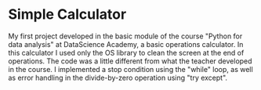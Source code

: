 # Simple Calculator
My first project developed in the basic module of the course "Python for data analysis" at DataScience Academy, a basic operations calculator.
In this calculator I used only the OS library to clean the screen at the end of operations.
The code was a little different from what the teacher developed in the course.
I implemented a stop condition using the "while" loop, as well as error handling in the divide-by-zero operation using "try except".
